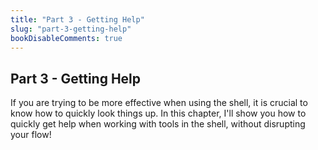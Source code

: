 ```yaml
---
title: "Part 3 - Getting Help"
slug: "part-3-getting-help"
bookDisableComments: true
---
```


## Part 3 - Getting  Help
If you are trying to be more effective when using the shell, it is crucial to know how to quickly look things up.
In this chapter, I'll show you how to quickly get help when working with tools in the shell, without disrupting your flow!


